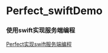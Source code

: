 # Perfect_swiftDemo

### 使用swift实现服务端编程

[Perfect实现swift服务端编程](http://mp.weixin.qq.com/s?__biz=MzA3ODg4MDk0Ng==&mid=402331193&idx=1&sn=dc07b803ef9377965f5a5092cc37ccab#rd "Perfect项目上手指南")

